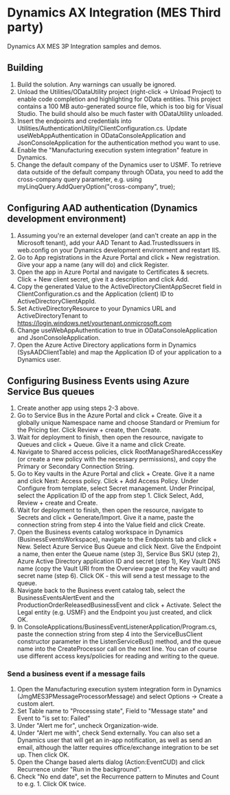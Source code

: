 # Dynamics AX Integration (MES Third party)
Dynamics AX MES 3P Integration samples and demos.

## Building
1. Build the solution. Any warnings can usually be ignored.
2. Unload the Utilities/ODataUtility project (right-click -> Unload Project) to enable code completion and highlighting for OData entities.
This project contains a 100 MB auto-generated source file, which is too big for Visual Studio. The build should also be much faster with ODataUtility unloaded.
3. Insert the endpoints and credentials into Utilities/AuthenticationUtility/ClientConfiguration.cs. Update useWebAppAuthentication in ODataConsoleApplication and JsonConsoleApplication for the authentication method you want to use.
4. Enable the "Manufacturing execution system integration" feature in Dynamics.
5. Change the default company of the Dynamics user to USMF. To retrieve data outside of the default company through OData, you need to add the cross-company query parameter, e.g. using myLinqQuery.AddQueryOption("cross-company", true);

## Configuring AAD authentication (Dynamics development environment)
1. Assuming you're an external developer (and can't create an app in the Microsoft tenant), add your AAD Tenant to Aad.TrustedIssuers in web.config on your Dynamics development environment and restart IIS.
2. Go to App registrations in the Azure Portal and click + New registration. Give your app a name (any will do) and click Register.
3. Open the app in Azure Portal and navigate to Certificates & secrets. Click + New client secret, give it a description and click Add.
4. Copy the generated Value to the ActiveDirectoryClientAppSecret field in ClientConfiguration.cs and the Application (client) ID to ActiveDirectoryClientAppId.
5. Set ActiveDirectoryResource to your Dynamics URL and ActiveDirectoryTenant to https://login.windows.net/yourtenant.onmicrosoft.com
6. Change useWebAppAuthentication to true in ODataConsoleApplication and JsonConsoleApplication.
7. Open the Azure Active Directory applications form in Dynamics (SysAADClientTable) and map the Application ID of your application to a Dynamics user.

## Configuring Business Events using Azure Service Bus queues
1. Create another app using steps 2-3 above.
2. Go to Service Bus in the Azure Portal and click + Create. Give it a globally unique Namespace name and choose Standard or Premium for the Pricing tier. Click Review + create, then Create.
3. Wait for deployment to finish, then open the resource, navigate to Queues and click + Queue. Give it a name and click Create.
4. Navigate to Shared access policies, click RootManageSharedAccessKey (or create a new policy with the necessary permissions), and copy the Primary or Secondary Connection String.
5. Go to Key vaults in the Azure Portal and click + Create. Give it a name and click Next: Access policy. Click + Add Access Policy. Under Configure from template, select Secret management. Under Principal, select the Application ID of the app from step 1. Click Select, Add, Review + create and Create.
6. Wait for deployment to finish, then open the resource, navigate to Secrets and click + Generate/Import. Give it a name, paste the connection string from step 4 into the Value field and click Create.
7. Open the Business events catalog workspace in Dynamics (BusinessEventsWorkspace), navigate to the Endpoints tab and click + New. Select Azure Service Bus Queue and click Next. Give the Endpoint a name, then enter the Queue name (step 3), Service Bus SKU (step 2), Azure Active Directory application ID and secret (step 1), Key Vault DNS name (copy the Vault URI from the Overview page of the Key vault) and secret name (step 6). Click OK - this will send a test message to the queue.
8. Navigate back to the Business event catalog tab, select the BusinessEventsAlertEvent and the ProductionOrderReleasedBusinessEvent and click + Activate. Select the Legal entity (e.g. USMF) and the Endpoint you just created, and click OK.
9. In ConsoleApplications/BusinessEventListenerApplication/Program.cs, paste the connection string from step 4 into the ServiceBusClient constructor parameter in the ListenServiceBus() method, and the queue name into the CreateProcessor call on the next line. You can of course use different access keys/policies for reading and writing to the queue.

### Send a business event if a message fails
1. Open the Manufacturing execution system integration form in Dynamics (JmgMES3PMessageProcessorMessage) and select Options -> Create a custom alert.
2. Set Table name to "Processing state", Field to "Message state" and Event to "is set to: Failed"
3. Under "Alert me for", uncheck Organization-wide.
4. Under "Alert me with", check Send externally. You can also set a Dynamics user that will get an in-app notification, as well as send an email, although the latter requires office/exchange integration to be set up. Then click OK.
5. Open the Change based alerts dialog (Action:EventCUD) and click Recurrence under "Run in the background".
6. Check "No end date", set the Recurrence pattern to Minutes and Count to e.g. 1. Click OK twice.
